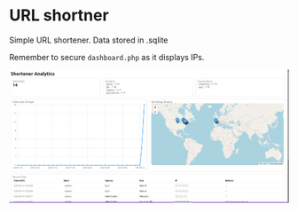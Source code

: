 # URL shortner
Simple URL shortener. Data stored in .sqlite

Remember to secure `dashboard.php` as it displays IPs.

![Dashboard](https://github.com/snick512/shortURL/blob/master/dash.png?raw=true)
